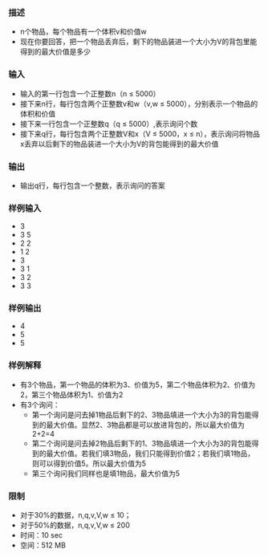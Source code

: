 ### 描述

- n个物品，每个物品有一个体积v和价值w
- 现在你要回答，把一个物品丢弃后，剩下的物品装进一个大小为V的背包里能得到的最大价值是多少

### 输入

- 输入的第一行包含一个正整数n（n ≤ 5000）
- 接下来n行，每行包含两个正整数v和w（v,w ≤ 5000），分别表示一个物品的体积和价值
- 接下来一行包含一个正整数q（q ≤ 5000）,表示询问个数
- 接下来q行，每行包含两个正整数V和x（V ≤ 5000，x ≤ n），表示询问将物品x丢弃以后剩下的物品装进一个大小为V的背包能得到的最大价值

### 输出

- 输出q行，每行包含一个整数，表示询问的答案

### 样例输入

- 3
- 3 5
- 2 2
- 1 2
- 3
- 3 1
- 3 2
- 3 3

### 样例输出

- 4
- 5
- 5

### 样例解释

- 有3个物品，第一个物品的体积为3、价值为5，第二个物品体积为2、价值为2，第三个物品体积为1、价值为2
- 有3个询问：
    * 第一个询问是问去掉1物品后剩下的2、3物品填进一个大小为3的背包能得到的最大价值。显然2、3物品都是可以放进背包的，所以最大价值为2+2=4
    * 第二个询问是问去掉2物品后剩下的1、3物品填进一个大小为3的背包能得到的最大价值。若我们填3物品，我们只能得到价值2；若我们填1物品，则可以得到价值5。所以最大价值为5
    * 第三个询问我们同样也是填1物品，最大价值为5

### 限制

- 对于30%的数据，n,q,v,V,w ≤ 10；
- 对于50%的数据，n,q,v,V,w ≤ 200
- 时间：10 sec
- 空间：512 MB